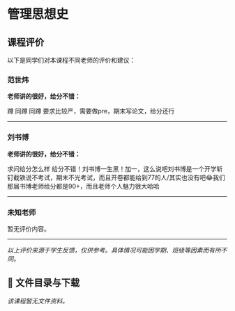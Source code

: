 # 管理思想史

## 课程评价

以下是同学们对本课程不同老师的评价和建议：

### 范世炜

**老师讲的很好，给分不错：**

蹲    同蹲 同蹲 要求比较严，需要做pre，期末写论文，给分还行

---

### 刘书博

**老师讲的很好，给分不错：**

求问给分怎么样 给分不错！刘书博一生黑！加一，这么说吧刘书博是一个开学斩钉截铁说不考试，期末不光考试，而且开卷都能给到77的人/其实也没有吧😂我们那届书博老师给分都是90+，而且老师个人魅力很大哈哈

---

### 未知老师

暂无评价内容。

---

*以上评价来源于学生反馈，仅供参考。具体情况可能因学期、班级等因素而有所不同。*
## 📄 文件目录与下载

_该课程暂无文件资料。_
